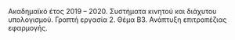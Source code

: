 Ακαδημαϊκό έτος 2019 – 2020.
Συστήματα κινητού και διάχυτου υπολογισμού.
Γραπτή εργασία 2.
Θέμα Β3.
Ανάπτυξη επιτραπέζιας εφαρμογής.

